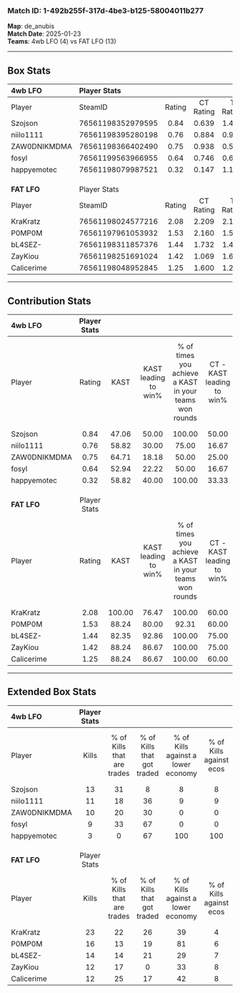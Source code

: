 ### Match ID: 1-492b255f-317d-4be3-b125-58004011b277  
**Map**: de_anubis  
**Match Date**: 2025-01-23  
**Teams**: 4wb LFO (4) vs FAT LFO (13)  

---  

## Box Stats  

| **4wb LFO**  | Player Stats      |        |           |          |        |       |       |         |        |      |     |
| :- | :- | :-: | :-: | :-: | :-: | :-: | :-: | :-: | :-: | :-: | :-: |
| Player       | SteamID           | Rating | CT Rating | T Rating |  KAST  |  ADR  | Kills | Assists | Deaths | K/D  | HS% |
| Szojson      | 76561198352979595 |  0.84  |   0.639   |  1.427   | 47.06  | 65.2  |  13   |    0    |   14   | 0.93 | 38  |
| niilo1111    | 76561198395280198 |  0.76  |   0.884   |  0.901   | 58.82  | 62.5  |  11   |    2    |   16   | 0.69 | 45  |
| ZAW0DNIKMDMA | 76561198366402490 |  0.75  |   0.938   |  0.533   | 64.71  | 62.9  |  10   |    2    |   16   | 0.63 | 30  |
| fosyl        | 76561199563966955 |  0.64  |   0.746   |  0.698   | 52.94  | 67.7  |   9   |    3    |   16   | 0.56 | 55  |
| happyemotec  | 76561198079987521 |  0.32  |   0.147   |  1.184   | 58.82  | 39.9  |   3   |    4    |   15   | 0.20 | 66  |
|              |                   |        |           |          |        |       |       |         |        |      |     |
|              |                   |        |           |          |        |       |       |         |        |      |     |
|              |                   |        |           |          |        |       |       |         |        |      |     |
| **FAT LFO**  | Player Stats      |        |           |          |        |       |       |         |        |      |     |
| Player       | SteamID           | Rating | CT Rating | T Rating |  KAST  |  ADR  | Kills | Assists | Deaths | K/D  | HS% |
| KraKratz     | 76561198024577216 |  2.08  |   2.209   |  2.116   | 100.00 | 142.5 |  23   |    6    |   12   | 1.92 | 60  |
| P0MP0M       | 76561197961053932 |  1.53  |   2.160   |  1.555   | 88.24  | 96.8  |  16   |    7    |   11   | 1.45 | 68  |
| bL4SEZ-      | 76561198311857376 |  1.44  |   1.732   |  1.402   | 82.35  | 76.9  |  14   |    6    |   7    | 2.00 | 42  |
| ZayKiou      | 76561198251691024 |  1.42  |   1.069   |  1.672   | 88.24  | 72.9  |  12   |   10    |   6    | 2.00 | 33  |
| Calicerime   | 76561198048952845 |  1.25  |   1.600   |  1.286   | 88.24  | 71.0  |  12   |    3    |   10   | 1.20 | 58  |
---  

## Contribution Stats  

| **4wb LFO**  | Player Stats |        |                      |                                                        |                           |                                                             |                          |                                                            |
| :- | :-: | :-: | :-: | :-: | :-: | :-: | :-: | :-: |
| Player       |    Rating    |  KAST  | KAST leading to win% | % of times you achieve a KAST in your teams won rounds | CT - KAST leading to win% | CT - % of times you achieve a KAST in your teams won rounds | T - KAST leading to win% | T - % of times you achieve a KAST in your teams won rounds |
| Szojson      |     0.84     | 47.06  |        50.00         |                         100.00                         |           50.00           |                           100.00                            |          50.00           |                           100.00                           |
| niilo1111    |     0.76     | 58.82  |        30.00         |                         75.00                          |           16.67           |                            50.00                            |          50.00           |                           100.00                           |
| ZAW0DNIKMDMA |     0.75     | 64.71  |        18.18         |                         50.00                          |           25.00           |                           100.00                            |           0.00           |                            0.00                            |
| fosyl        |     0.64     | 52.94  |        22.22         |                         50.00                          |           16.67           |                            50.00                            |          33.33           |                           50.00                            |
| happyemotec  |     0.32     | 58.82  |        40.00         |                         100.00                         |           33.33           |                           100.00                            |          50.00           |                           100.00                           |
|              |              |        |                      |                                                        |                           |                                                             |                          |                                                            |
|              |              |        |                      |                                                        |                           |                                                             |                          |                                                            |
|              |              |        |                      |                                                        |                           |                                                             |                          |                                                            |
| **FAT LFO**  | Player Stats |        |                      |                                                        |                           |                                                             |                          |                                                            |
| Player       |    Rating    |  KAST  | KAST leading to win% | % of times you achieve a KAST in your teams won rounds | CT - KAST leading to win% | CT - % of times you achieve a KAST in your teams won rounds | T - KAST leading to win% | T - % of times you achieve a KAST in your teams won rounds |
| KraKratz     |     2.08     | 100.00 |        76.47         |                         100.00                         |           60.00           |                           100.00                            |          83.33           |                           100.00                           |
| P0MP0M       |     1.53     | 88.24  |        80.00         |                         92.31                          |           60.00           |                           100.00                            |          90.00           |                           90.00                            |
| bL4SEZ-      |     1.44     | 82.35  |        92.86         |                         100.00                         |           75.00           |                           100.00                            |          100.00          |                           100.00                           |
| ZayKiou      |     1.42     | 88.24  |        86.67         |                         100.00                         |           75.00           |                           100.00                            |          90.91           |                           100.00                           |
| Calicerime   |     1.25     | 88.24  |        86.67         |                         100.00                         |           60.00           |                           100.00                            |          100.00          |                           100.00                           |
---  

## Extended Box Stats  

| **4wb LFO**  | Player Stats |                            |                            |                                    |                         |                              |                                 |        |                             |                                     |                          |                               |                            |
| :- | :-: | :-: | :-: | :-: | :-: | :-: | :-: | :-: | :-: | :-: | :-: | :-: | :-: |
| Player       |    Kills     | % of Kills that are trades | % of Kills that got traded | % of Kills against a lower economy | % of Kills against ecos | % of Kills that are flawless | % of Kills that are close duels | Deaths | % of Deaths that get traded | % of Deaths against a lower economy | % of Deaths against ecos | % of Deaths that are flawless | % of Deaths that are close |
| Szojson      |      13      |             31             |             8              |                 8                  |            8            |              69              |                0                |   14   |              7              |                  0                  |            0             |              86               |             0              |
| niilo1111    |      11      |             18             |             36             |                 9                  |            9            |              45              |                9                |   16   |             25              |                  6                  |            6             |              75               |             6              |
| ZAW0DNIKMDMA |      10      |             20             |             30             |                 0                  |            0            |              50              |                0                |   16   |             13              |                  6                  |            6             |              94               |             6              |
| fosyl        |      9       |             33             |             67             |                 0                  |            0            |              56              |                0                |   16   |             19              |                  6                  |            6             |              63               |             19             |
| happyemotec  |      3       |             0              |             67             |                100                 |           100           |              67              |                0                |   15   |             27              |                  7                  |            7             |              67               |             7              |
|              |              |                            |                            |                                    |                         |                              |                                 |        |                             |                                     |                          |                               |                            |
|              |              |                            |                            |                                    |                         |                              |                                 |        |                             |                                     |                          |                               |                            |
|              |              |                            |                            |                                    |                         |                              |                                 |        |                             |                                     |                          |                               |                            |
| **FAT LFO**  | Player Stats |                            |                            |                                    |                         |                              |                                 |        |                             |                                     |                          |                               |                            |
| Player       |    Kills     | % of Kills that are trades | % of Kills that got traded | % of Kills against a lower economy | % of Kills against ecos | % of Kills that are flawless | % of Kills that are close duels | Deaths | % of Deaths that get traded | % of Deaths against a lower economy | % of Deaths against ecos | % of Deaths that are flawless | % of Deaths that are close |
| KraKratz     |      23      |             22             |             26             |                 39                 |            4            |              65              |                9                |   12   |             17              |                 42                  |            0             |              58               |             8              |
| P0MP0M       |      16      |             13             |             19             |                 81                 |            6            |              88              |                0                |   11   |             55              |                 27                  |            0             |              36               |             0              |
| bL4SEZ-      |      14      |             14             |             21             |                 29                 |            7            |              71              |               14                |   7    |             29              |                  0                  |            0             |              57               |             0              |
| ZayKiou      |      12      |             17             |             0              |                 33                 |            8            |              83              |                8                |   6    |             33              |                 17                  |            0             |              50               |             0              |
| Calicerime   |      12      |             25             |             17             |                 42                 |            8            |              83              |                8                |   10   |             40              |                 20                  |            0             |              80               |             0              |
